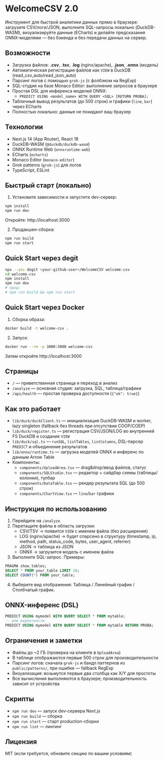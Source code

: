 # WelcomeCSV 2.0

Инструмент для быстрой аналитики данных прямо в браузере: загрузите CSV/логи/JSON, выполните SQL-запросы локально (DuckDB-WASM), визуализируйте данные (ECharts) и делайте предсказания ONNX-моделями — без бэкенда и без передачи данных на сервер.

## Возможности
- Загрузка файлов: **.csv**, **.tsv**, **.log** (nginx/apache), **.json**, **.onnx** (модель)
- Автоматическая регистрация файлов как `VIEW` в DuckDB (read_csv_auto/read_json_auto)
- Парсинг логов с помощью `grok-js` (с фолбэком на RegExp)
- SQL-студия на базе Monaco Editor: выполнение запросов в браузере
- Простая DSL для инференса моделей ONNX:
  - `PREDICT USING <model_name> WITH QUERY <SQL> [RETURN PROBA];`
- Табличный вывод результатов (до 500 строк) и графики (`line`, `bar`) через ECharts
- Полностью локально: данные не покидают ваш браузер

## Технологии
- Next.js 14 (App Router), React 18
- DuckDB-WASM (`@duckdb/duckdb-wasm`)
- ONNX Runtime Web (`onnxruntime-web`)
- ECharts (`echarts`)
- Monaco Editor (`monaco-editor`)
- Grok patterns (`grok-js`) для логов
- TypeScript, ESLint

## Быстрый старт (локально)
1. Установите зависимости и запустите dev-сервер:
```bash
npm install
npm run dev
```
Откройте: http://localhost:3000

2. Продакшен-сборка:
```bash
npm run build
npm run start
```

## Quick Start через degit 
```bash
npx --yes degit <your-github-user>/WelcomeCSV welcome-csv
cd welcome-csv
npm install
npm run dev
# прод:
# npm run build && npm run start
```

## Quick Start через Docker
1. Сборка образа:
```bash
docker build -t welcome-csv .
```
2. Запуск:
```bash
docker run --rm -p 3000:3000 welcome-csv
```
Затем откройте http://localhost:3000

## Страницы
- `/` — приветственная страница и переход в анализ
- `/analyze` — основная студия: загрузка, SQL, таблица/графики
- `/api/health` — простая проверка доступности (`{"ok": true}`)

## Как это работает
- `lib/duck/duckClient.ts` — инициализация DuckDB-WASM и worker, lazy singleton (fallback без threads при отсутствии COOP/COEP)
- `lib/duck/register.ts` — регистрация CSV/JSON/LOG во внутренней FS DuckDB и создание `VIEW`
- `lib/duck/sql.ts` — `runSQL`, `listTables`, `listColumns`, DSL-парсер `PREDICT` и объединение результатов
- `lib/onnx/runtime.ts` — загрузка моделей ONNX и инференс по данным Arrow Table
- Компоненты:
  - `components/UploadArea.tsx` — drag&drop/ввод файлов, статус
  - `components/SQLStudio.tsx` — редактор + сайдбар схемы (таблицы/колонки), тулбар
  - `components/DataTable.tsx` — рендер результата SQL (до 500 строк)
  - `components/ChartView.tsx` — `line`/`bar` графики

## Инструкция по использованию
1. Перейдите на `/analyze`.
2. Перетащите файлы в область загрузки:
   - CSV/TSV → появится `VIEW` c именем файла (без расширения)
   - LOG (nginx/apache) → будет спарсено в структуру (timestamp, ip, method, path, status_code, bytes, user_agent, referrer)
   - JSON → таблица из JSON
   - ONNX → загрузится модель с именем файла
3. Выполните SQL-запрос. Примеры:
```sql
PRAGMA show_tables;
SELECT * FROM your_table LIMIT 10;
SELECT COUNT(*) FROM your_table;
```
4. Выберите вид отображения: Таблица / Линейный график / Столбчатый график.

## ONNX-инференс (DSL)
```sql
PREDICT USING mymodel WITH QUERY SELECT * FROM mytable;
-- или вероятности
PREDICT USING mymodel WITH QUERY SELECT * FROM mytable RETURN PROBA;
```

## Ограничения и заметки
- Файлы до ~2 ГБ (проверка на клиенте в `UploadArea`)
- В таблице отображаются первые 500 строк для производительности
- Парсинг логов: сначала `grok-js` и бандл паттернов из `public/patterns/`, при ошибке — fallback RegExp
- Визуализация: возьмутся первые два столбца как X/Y для простоты
- Все вычисления выполняются в браузере; производительность зависит от устройства

## Скрипты
- `npm run dev` — запуск dev-сервера Next.js
- `npm run build` — сборка
- `npm run start` — старт production-сборки
- `npm run lint` — линтинг

## Лицензия
MIT (если требуется, обновите секцию по вашим условиям)
